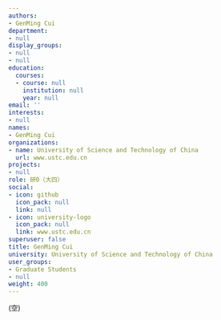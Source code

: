 ```yaml
---
authors:
- GenMing Cui
department:
- null
display_groups:
- null
- null
education:
  courses:
  - course: null
    institution: null
    year: null
email: ''
interests:
- null
names:
- GenMing Cui
organizations:
- name: University of Science and Technology of China
  url: www.ustc.edu.cn
projects:
- null
role: 研0（大四）
social:
- icon: github
  icon_pack: null
  link: null
- icon: university-logo
  icon_pack: null
  link: www.ustc.edu.cn
superuser: false
title: GenMing Cui
university: University of Science and Technology of China
user_groups:
- Graduate Students
- null
weight: 400
---
```


(空)
